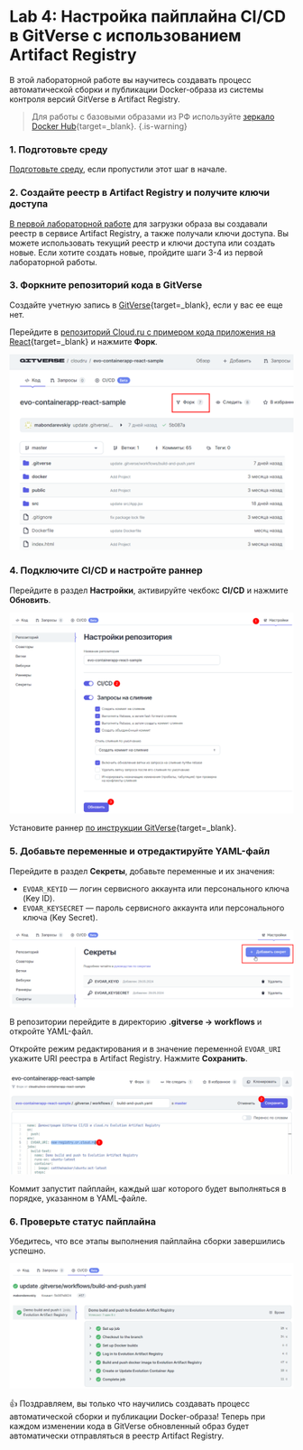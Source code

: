 # Lab 4: Настройка пайплайна CI/CD в GitVerse с использованием Artifact Registry

В этой лабораторной работе вы научитесь создавать процесс автоматической сборки и публикации Docker-образа из системы контроля версий GitVerse в Artifact Registry.

> Для работы с базовыми образами из РФ используйте [зеркало Docker Hub](https://gitverse.ru/docs/packages/gitverse-registry/){target=_blank}. 
{.is-warning} 

### 1. Подготовьте среду

[Подготовьте среду](/prerequisites), если пропустили этот шаг в начале. 

### 2. Создайте реестр в Artifact Registry и получите ключи доступа

[В первой лабораторной работе](/lab1) для загрузки образа вы создавали реестр в сервисе Artifact Registry, а также получали ключи доступа. Вы можете использовать текущий реестр и ключи доступа или создать новые. Если хотите создать новые, пройдите шаги 3-4 из первой лабораторной работы.  

### 3. Форкните репозиторий кода в GitVerse

Создайте учетную запись в [GitVerse](https://gitverse.ru/){target=_blank}, если у вас ее еще нет. 

Перейдите в [репозиторий Cloud.ru с примером кода приложения на React](https://gitverse.ru/cloudru/evo-containerapp-react-sample){target=_blank} и нажмите **Форк**.

![fork](images/lab4/fork.png)

### 4. Подключите CI/CD и настройте раннер

Перейдите в раздел **Настройки**, активируйте чекбокс **CI/CD** и нажмите **Обновить**.

![ci-cd-on](images/lab4/ci-cd-on.png)

Установите раннер [по инструкции GitVerse](https://gitverse.ru/docs/actions-conf/runners-uc/){target=_blank}.

### 5. Добавьте переменные и отредактируйте YAML-файл

Перейдите в раздел **Секреты**, добавьте переменные и их значения:

- `EVOAR_KEYID` — логин сервисного аккаунта или персонального ключа (Key ID).
- `EVOAR_KEYSECRET` — пароль сервисного аккаунта или персонального ключа (Key Secret).

![add-credentials](images/lab4/add-credentials.png)

В репозитории перейдите в директорию **.gitverse → workflows** и откройте YAML-файл. 

Откройте режим редактирования и в значение переменной `EVOAR_URI` укажите URI реестра в Artifact Registry.
Нажмите **Сохранить**. 

![edit-yaml](images/lab4/edit-yaml.png)

Коммит запустит пайплайн, каждый шаг которого будет выполняться в порядке, указанном в YAML‑файле.

### 6. Проверьте статус пайплайна

Убедитесь, что все этапы выполнения пайплайна сборки завершились успешно.

![jobs-successed](images/lab4/jobs-successed.png)

👍 Поздравляем, вы только что научились создавать процесс автоматической сборки и публикации Docker-образа! Теперь при каждом изменении кода в  GitVerse обновленный образ будет автоматически отправляться в реестр Artifact Registry.